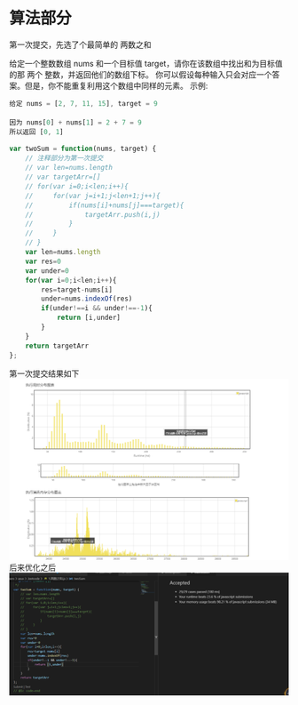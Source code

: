 # 算法部分

第一次提交，先选了个最简单的  两数之和

给定一个整数数组 nums 和一个目标值 target，请你在该数组中找出和为目标值的那 两个 整数，并返回他们的数组下标。
你可以假设每种输入只会对应一个答案。但是，你不能重复利用这个数组中同样的元素。
示例:
```js
给定 nums = [2, 7, 11, 15], target = 9

因为 nums[0] + nums[1] = 2 + 7 = 9
所以返回 [0, 1]
```
```js
var twoSum = function(nums, target) {
    // 注释部分为第一次提交
    // var len=nums.length
    // var targetArr=[]
    // for(var i=0;i<len;i++){
    //     for(var j=i+1;j<len+1;j++){
    //         if(nums[i]+nums[j]===target){
    //             targetArr.push(i,j)
    //         }
    //     }
    // }
    var len=nums.length
    var res=0
    var under=0
    for(var i=0;i<len;i++){
        res=target-nums[i]
        under=nums.indexOf(res)
        if(under!==i && under!==-1){
            return [i,under]
        }
    }
    return targetArr
};
```
第一次提交结果如下
![alt 第一次结果](../../book/QQ图片20200331234058.png)
后来优化之后
![alt 第一次结果](../../book/QQ图片20200331234020.png)



